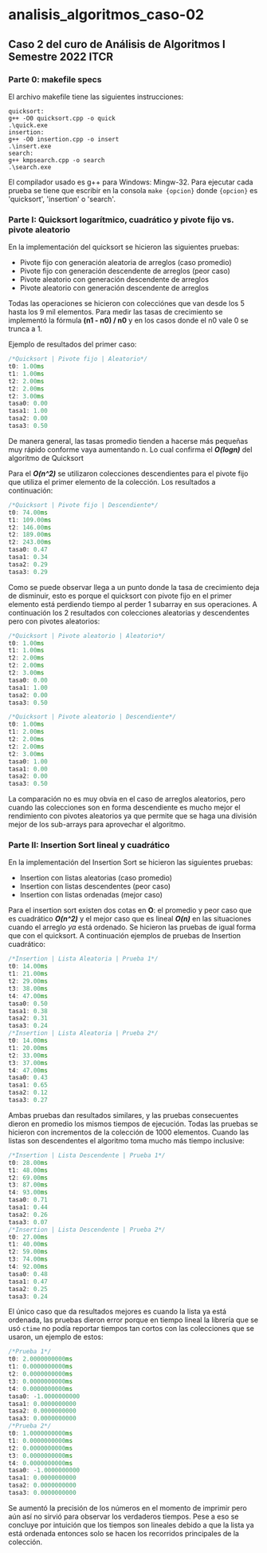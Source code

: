 
# analisis_algoritmos_caso-02

  

## Caso 2 del curo de Análisis de Algoritmos I Semestre 2022 ITCR

  

### Parte 0: makefile specs

El archivo makefile tiene las siguientes instrucciones:

```make
quicksort:
g++ -O0 quicksort.cpp -o quick
.\quick.exe
insertion:
g++ -O0 insertion.cpp -o insert
.\insert.exe
search:
g++ kmpsearch.cpp -o search
.\search.exe
```
El compilador usado es g++ para Windows: Mingw-32. Para ejecutar cada prueba se tiene que escribir en la consola `make {opcion}` donde `{opcion}` es 'quicksort', 'insertion' o 'search'.

### Parte I: Quicksort logarítmico, cuadrático y pivote fijo vs. pivote aleatorio
En la implementación del quicksort se hicieron las siguientes pruebas:
 
- Pivote fijo con generación aleatoria de arreglos (caso promedio)
- Pivote fijo con generación descendente de arreglos (peor caso)
- Pivote aleatorio con generación descendente de arreglos
- Pivote aleatorio con generación descendente de arreglos

Todas las operaciones se hicieron con colecciónes que van desde los 5 hasta los 9 mil elementos. Para medir las tasas de crecimiento se implementó la fórmula **(n1 - n0) / n0** y en los casos donde el n0 vale 0 se trunca a 1.

Ejemplo de resultados del primer caso:

```cpp
/*Quicksort | Pivote fijo | Aleatorio*/
t0: 1.00ms
t1: 1.00ms
t2: 2.00ms
t2: 2.00ms
t2: 3.00ms
tasa0: 0.00
tasa1: 1.00
tasa2: 0.00
tasa3: 0.50
```
De manera general, las tasas promedio tienden a hacerse más pequeñas muy rápido conforme vaya aumentando n. Lo cual confirma el ***O(logn)*** del algoritmo de Quicksort

Para el ***O(n^2)*** se utilizaron colecciones descendientes para el pivote fijo que utiliza el primer elemento de la colección. Los resultados a continuación:
```cpp
/*Quicksort | Pivote fijo | Descendiente*/
t0: 74.00ms
t1: 109.00ms
t2: 146.00ms
t2: 189.00ms
t2: 243.00ms
tasa0: 0.47
tasa1: 0.34
tasa2: 0.29
tasa3: 0.29
```
Como se puede observar llega a un punto donde la tasa de crecimiento deja de disminuir, esto es porque el quicksort con pivote fijo en el primer elemento está perdiendo tiempo al perder 1 subarray en sus operaciones.
A continuación los 2 resultados con colecciones aleatorias y descendentes pero con pivotes aleatorios:

```cpp
/*Quicksort | Pivote aleatorio | Aleatorio*/
t0: 1.00ms
t1: 1.00ms
t2: 2.00ms
t2: 2.00ms
t2: 3.00ms
tasa0: 0.00
tasa1: 1.00
tasa2: 0.00
tasa3: 0.50
```
```cpp
/*Quicksort | Pivote aleatorio | Descendiente*/
t0: 1.00ms
t1: 2.00ms
t2: 2.00ms
t2: 2.00ms
t2: 3.00ms
tasa0: 1.00
tasa1: 0.00
tasa2: 0.00
tasa3: 0.50
```
La comparación no es muy obvia en el caso de arreglos aleatorios, pero cuando las colecciones son en forma descendiente es mucho mejor el rendimiento con pivotes aleatorios ya que permite que se haga una división mejor de los sub-arrays para aprovechar el algoritmo.
### Parte II: Insertion Sort lineal y cuadrático
En la implementación del Insertion Sort se hicieron las siguientes pruebas:
- Insertion con listas aleatorias (caso promedio)
- Insertion con listas descendentes (peor caso)
- Insertion con listas ordenadas (mejor caso)

Para el insertion sort existen dos cotas en **O**: el promedio y peor caso que es cuadrático ***O(n^2)*** y el mejor caso que es lineal ***O(n)*** en las situaciones cuando el arreglo *ya* está ordenado. Se hicieron las pruebas de igual forma que con el quicksort. A continuación ejemplos de pruebas de Insertion cuadrático:
 ```cpp
/*Insertion | Lista Aleatoria | Prueba 1*/
t0: 14.00ms  
t1: 21.00ms  
t2: 29.00ms  
t3: 38.00ms  
t4: 47.00ms  
tasa0: 0.50  
tasa1: 0.38  
tasa2: 0.31  
tasa3: 0.24
/*Insertion | Lista Aleatoria | Prueba 2*/
t0: 14.00ms  
t1: 20.00ms  
t2: 33.00ms  
t3: 37.00ms  
t4: 47.00ms  
tasa0: 0.43  
tasa1: 0.65  
tasa2: 0.12  
tasa3: 0.27
```
Ambas pruebas dan resultados similares, y las pruebas consecuentes dieron en promedio los mismos tiempos de ejecución. Todas las pruebas se hicieron con incrementos de la colección de 1000 elementos. Cuando las listas son descendentes el algoritmo toma mucho más tiempo inclusive:
```cpp
/*Insertion | Lista Descendente | Prueba 1*/
t0: 28.00ms  
t1: 48.00ms  
t2: 69.00ms  
t3: 87.00ms  
t4: 93.00ms  
tasa0: 0.71  
tasa1: 0.44  
tasa2: 0.26  
tasa3: 0.07
/*Insertion | Lista Descendente | Prueba 2*/
t0: 27.00ms  
t1: 40.00ms  
t2: 59.00ms  
t3: 74.00ms  
t4: 92.00ms  
tasa0: 0.48  
tasa1: 0.47  
tasa2: 0.25  
tasa3: 0.24
```
El único caso que da resultados mejores es cuando la lista ya está ordenada, las pruebas dieron error porque en tiempo lineal la librería que se usó `ctime` no podía reportar tiempos tan cortos con las colecciones que se usaron, un ejemplo de estos:
```cpp
/*Prueba 1*/
t0: 2.0000000000ms  
t1: 0.0000000000ms  
t2: 0.0000000000ms  
t3: 0.0000000000ms  
t4: 0.0000000000ms  
tasa0: -1.0000000000  
tasa1: 0.0000000000  
tasa2: 0.0000000000  
tasa3: 0.0000000000
/*Prueba 2*/
t0: 1.0000000000ms  
t1: 0.0000000000ms  
t2: 0.0000000000ms  
t3: 0.0000000000ms  
t4: 0.0000000000ms  
tasa0: -1.0000000000  
tasa1: 0.0000000000  
tasa2: 0.0000000000  
tasa3: 0.0000000000
```
Se aumentó la precisión de los números en el momento de imprimir pero aún así no sirvió para observar los verdaderos tiempos. Pese a eso se concluye por intuición que los tiempos son lineales debido a que la lista ya está ordenada entonces solo se hacen los recorridos principales de la colección.